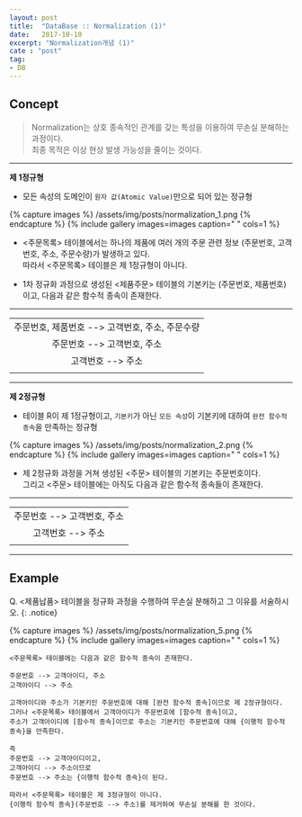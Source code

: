 ```yaml
---
layout: post
title:  "DataBase :: Normalization (1)"
date:   2017-10-10
excerpt: "Normalization개념 (1)"
cate : "post"
tag:
- DB
---
```


## Concept

> Normalization는 상호 종속적인 관계를 갖는 특성을 이용하여 무손실 분해하는 과정이다. <br/> 최종 목적은 이상 현상 발생 가능성을 줄이는 것이다.


---

**제 1정규형**

* 모든 속성의 도메인이 `원자 값(Atomic Value)`만으로 되어 있는 정규형

{% capture images %}
    /assets/img/posts/normalization_1.png
{% endcapture %}
{% include gallery images=images caption=" " cols=1 %}


* <주문목록> 테이블에서는 하나의 제품에 여러 개의 주문 관련 정보 (주문번호, 고객번호, 주소, 주문수량)가 발생하고 있다. <br/> 따라서 <주문목록> 테이블은 제 1정규형이 아니다.


* 1차 정규화 과정으로 생성된 <제품주문> 테이블의 기본키는 (주문번호, 제품번호)이고, 다음과 같은 함수적 종속이 존재한다.

---

|    |
|:-------:|
|  주문번호, 제품번호 --> 고객번호, 주소, 주문수량  |
|  주문번호 --> 고객번호, 주소  |
|  고객번호 --> 주소  |
| |

---

**제 2정규형**

* 테이블 R이 제 1정규형이고, `기본키`가 아닌 `모든 속성`이 기본키에 대하여 `완전 함수적 종속`을 만족하는 정규형

{% capture images %}
    /assets/img/posts/normalization_2.png
{% endcapture %}
{% include gallery images=images caption=" " cols=1 %}


* 제 2정규화 과정을 거쳐 생성된 <주문> 테이블의 기본키는 주문번호이다. <br/> 그리고 <주문> 테이블에는 아직도 다음과 같은 함수적 종속들이 존재한다.


---

|    |
|:-------:|
|  주문번호 --> 고객번호, 주소  |
|  고객번호 --> 주소  |
| |


---

## Example

 Q. <제품납품> 테이블을 정규화 과정을 수행하여 무손실 분해하고 그 이유를 서술하시오.
{: .notice}


{% capture images %}
    /assets/img/posts/normalization_5.png
{% endcapture %}
{% include gallery images=images caption=" " cols=1 %}

```    
<주문목록> 테이블에는 다음과 같은 함수적 종속이 존재한다.

주문번호 --> 고객아이디, 주소
고객아이디 --> 주소

고객아이디와 주소가 기본키인 주문번호에 대해 [완전 함수적 종속]이므로 제 2정규형이다.
그러나 <주문목록> 테이블에서 고객아이디가 주문번호에 [함수적 종속]이고, 
주소가 고객아이디에 [함수적 종속]이므로 주소는 기본키인 주문번호에 대해 {이행적 함수적 종속}을 만족한다.

즉 
주문번호 --> 고객아이디이고,
고객아이디 --> 주소이므로
주문번호 --> 주소는 {이행적 함수적 종속}이 된다.

따라서 <주문목록> 테이블은 제 3정규형이 아니다.
{이행적 함수적 종속}(주문번호 --> 주소)를 제거하여 무손실 분해를 한 것이다.

```    